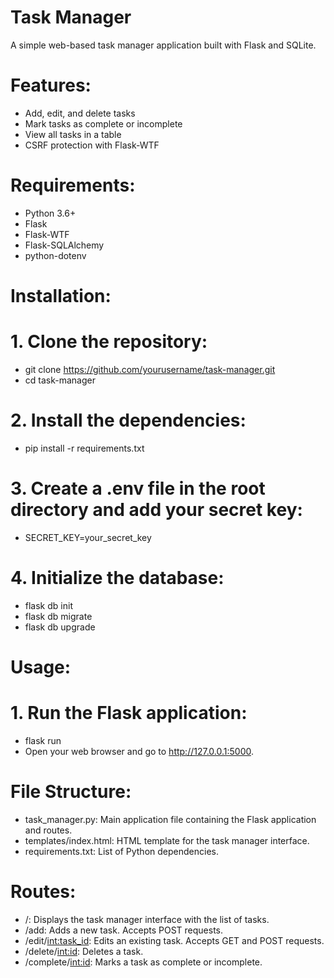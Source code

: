 # Task Manager

A simple web-based task manager application built with Flask and SQLite.

# Features:

- Add, edit, and delete tasks
- Mark tasks as complete or incomplete
- View all tasks in a table
- CSRF protection with Flask-WTF

# Requirements:

- Python 3.6+
- Flask
- Flask-WTF
- Flask-SQLAlchemy
- python-dotenv

# Installation:
# 1. Clone the repository:
- git clone https://github.com/yourusername/task-manager.git
- cd task-manager

# 2. Install the dependencies:
- pip install -r requirements.txt

# 3. Create a .env file in the root directory and add your secret key:
- SECRET_KEY=your_secret_key

# 4. Initialize the database:
- flask db init
- flask db migrate
- flask db upgrade

# Usage:
# 1. Run the Flask application:
- flask run
- Open your web browser and go to http://127.0.0.1:5000.


# File Structure:
- task_manager.py: Main application file containing the Flask application and routes.
- templates/index.html: HTML template for the task manager interface.
- requirements.txt: List of Python dependencies.

# Routes:
- /: Displays the task manager interface with the list of tasks.
- /add: Adds a new task. Accepts POST requests.
- /edit/<int:task_id>: Edits an existing task. Accepts GET and POST requests.
- /delete/<int:id>: Deletes a task.
- /complete/<int:id>: Marks a task as complete or incomplete.
